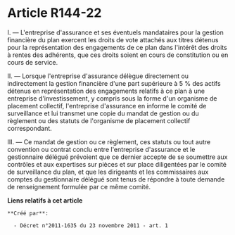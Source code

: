 # Article R144-22

I. ― L'entreprise d'assurance et ses éventuels mandataires pour la gestion financière du plan exercent les droits de vote
attachés aux titres détenus pour la représentation des engagements de ce plan dans l'intérêt des droits à rentes des
adhérents, que ces droits soient en cours de constitution ou en cours de service.

II. ― Lorsque l'entreprise d'assurance délègue directement ou indirectement la gestion financière d'une part supérieure à 5 %
des actifs détenus en représentation des engagements relatifs à ce plan à une entreprise d'investissement, y compris sous la
forme d'un organisme de placement collectif, l'entreprise d'assurance en informe le comité de surveillance et lui transmet
une copie du mandat de gestion ou du règlement ou des statuts de l'organisme de placement collectif correspondant.

III. ― Ce mandat de gestion ou ce règlement, ces statuts ou tout autre convention ou contrat conclu entre l'entreprise
d'assurance et le gestionnaire délégué prévoient que ce dernier accepte de se soumettre aux contrôles et aux expertises sur
pièces et sur place diligentées par le comité de surveillance du plan, et que les dirigeants et les commissaires aux comptes
du gestionnaire délégué sont tenus de répondre à toute demande de renseignement formulée par ce même comité.

**Liens relatifs à cet article**

	**Créé par**:

	  - Décret n°2011-1635 du 23 novembre 2011 - art. 1
